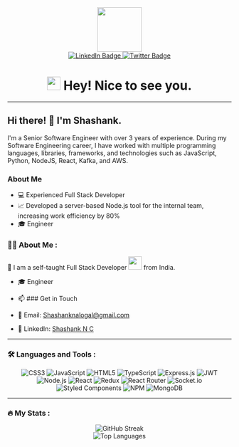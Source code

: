 <div align="center">
  <img src="https://media.giphy.com/media/M9gbBd9nbDrOTu1Mqx/giphy.gif" width="100"/>
  <br>
  <div id="badges">
    <a href="https://www.linkedin.com/in/shashanknc/">
      <img src="https://img.shields.io/badge/LinkedIn-blue?style=for-the-badge&logo=linkedin&logoColor=white" alt="LinkedIn Badge"/>
    </a>
    <a href="https://twitter.com/TLallu">
      <img src="https://img.shields.io/badge/Twitter-black?style=for-the-badge&logo=twitter&logoColor=white" alt="Twitter Badge"/>
    </a>
  </div>
  <img src="https://komarev.com/ghpvc/?username=LalithYagnavalkya&style=flat-square&color=blue" alt=""/>
  <h1><img src="https://emojis.slackmojis.com/emojis/images/1531849430/4246/blob-sunglasses.gif?1531849430" width="30"/> Hey! Nice to see you.</h1>
</div>

---
## Hi there! 👋 I'm Shashank.

I'm a Senior Software Engineer with over 3 years of experience. During my Software Engineering career, I have worked with multiple programming languages, libraries, frameworks, and technologies such as JavaScript, Python, NodeJS, React, Kafka, and AWS.

### About Me
- :computer: Experienced Full Stack Developer
- :chart_with_upwards_trend: Developed a server-based Node.js tool for the internal team, increasing work efficiency by 80%
- :mortar_board: Engineer
### :man_technologist: About Me :

:wave: I am a self-taught Full Stack Developer <img src="https://media.giphy.com/media/WUlplcMpOCEmTGBtBW/giphy.gif" width="30"> from India.
- 🎓 Engineer
  
- 📫 ### Get in Touch
- :email: Email: Shashanknalogal@gmail.com
- :briefcase: LinkedIn: [Shashank N C](https://www.linkedin.com/in/shashanknc/)

---

### :hammer_and_wrench: Languages and Tools :

<div align="center">
  <img src="https://img.shields.io/badge/css3-%231572B6.svg?style=for-the-badge&logo=css3&logoColor=white" alt="CSS3"/> 
  <img src="https://img.shields.io/badge/javascript-%23323330.svg?style=for-the-badge&logo=javascript&logoColor=%23F7DF1E" alt="JavaScript"/> 
  <img src="https://img.shields.io/badge/html5-%23E34F26.svg?style=for-the-badge&logo=html5&logoColor=white" alt="HTML5"/> 
  <img src="https://img.shields.io/badge/typescript-%23007ACC.svg?style=for-the-badge&logo=typescript&logoColor=white" alt="TypeScript"/> 
  <img src="https://img.shields.io/badge/express.js-%23404d59.svg?style=for-the-badge&logo=express&logoColor=%2361DAFB" alt="Express.js"/> 
  <img src="https://img.shields.io/badge/JWT-black?style=for-the-badge&logo=JSON%20web%20tokens" alt="JWT"/> 
  <img src="https://img.shields.io/badge/node.js-6DA55F?style=for-the-badge&logo=node.js&logoColor=white" alt="Node.js"/> 
  <img src="https://img.shields.io/badge/react-%2320232a.svg?style=for-the-badge&logo=react&logoColor=%2361DAFB" alt="React"/> 
  <img src="https://img.shields.io/badge/redux-%23593d88.svg?style=for-the-badge&logo=redux&logoColor=white" alt="Redux"/> 
  <img src="https://img.shields.io/badge/React_Router-CA4245?style=for-the-badge&logo=react-router&logoColor=white" alt="React Router"/> 
  <img src="https://img.shields.io/badge/Socket.io-black?style=for-the-badge&logo=socket.io&badgeColor=010101" alt="Socket.io"/> 
  <img src="https://img.shields.io/badge/styled--components-DB7093?style=for-the-badge&logo=styled-components&logoColor=white" alt="Styled Components"/> 
  <img src="https://img.shields.io/badge/NPM-%23000000.svg?style=for-the-badge&logo=npm&logoColor=white" alt="NPM"/> 
  <img src="https://img.shields.io/badge/MongoDB-%234ea94b.svg?style=for-the-badge&logo=mongodb&logoColor=white" alt="MongoDB"/> 
</div>

---

### :fire: My Stats :

<div align="center">
  <img src="http://github-readme-streak-stats.herokuapp.com?user=Shashank290798&theme=dark&background=000000" alt="GitHub Streak"/> 
  <br>
  <img src="https://github-readme-stats.vercel.app/api/top-langs/?username=Shashank290798&layout=compact&theme=vision-friendly-dark" alt="Top Languages"/> 
</div>


